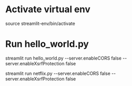 # Activate virtual env
source streamlit-env/bin/activate

# Run hello_world.py
streamlit run hello_world.py --server.enableCORS false --server.enableXsrfProtection false

streamlit run netflix.py --server.enableCORS false --server.enableXsrfProtection false